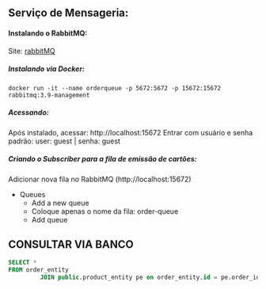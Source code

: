 ## Serviço de Mensageria:

#### Instalando o RabbitMQ:
Site: [rabbitMQ](https://www.rabbitmq.com)

##### Instalando via Docker:

```shell
docker run -it --name orderqueue -p 5672:5672 -p 15672:15672 rabbitmq:3.9-management
```

##### Acessando:
Após instalado, acessar: http://localhost:15672
Entrar com usuário e senha padrão: user: guest | senha: guest

##### Criando o Subscriber para a fila de emissão de cartões:
Adicionar nova fila no RabbitMQ (http://localhost:15672)
- Queues
    - Add a new queue
    - Coloque apenas o nome da fila: order-queue
    - Add queue

## CONSULTAR VIA BANCO
```sql
SELECT *
FROM order_entity
         JOIN public.product_entity pe on order_entity.id = pe.order_id
```